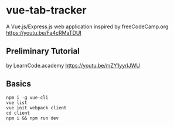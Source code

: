 # vue-tab-tracker
A Vue.js/Express.js web application inspired by freeCodeCamp.org
https://youtu.be/Fa4cRMaTDUI

## Preliminary Tutorial
by LearnCode.academy https://youtu.be/mZY1yyrlJWU

## Basics
```
npm i -g vue-cli
vue list
vue init webpack client
cd client
npm i && npm run dev
```
